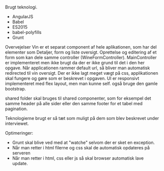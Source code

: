 ﻿
Brugt teknologi. 
- AngularJS
- Babel 
- ES2015
- babel-polyfills
- Grunt

Overvejelser
Vin er et separat component af hele aplikationen, som har del elementer som Detaljer, form og liste oversigt. Oprettelse og editering af et form som kan dele samme controller (WineFormController). 
MainController er implementeret men ikke brugt da der er ikke grund til det i den her opgave. Når applicationen rammer default url, så bliver man automatisk redirected til vin oversigt. 
Der er ikke lagt meget vægt på css, applikationen skal fungere og gøre som er beskrevet i opgaven. UI er responsivt implementeret med flex layout, men man kunne self. også bruge den gamle bootstrap. 


shared folder skal bruges til shared componenter, som for eksempel det samme header på alle sider eller den samme footer for et tabel med pagination. 

Teknologierne brugt er så tæt som muligt på dem som blev beskrevet under interviewet. 

Optimeringer: 

- Grunt skal blive ved med at "watche" selvom der er sket en exception.
- Når man retter i html filerne og css skal de automatisk opdateres på serveren
- Når man retter i html, css eller js så skal browser automatisk lave update. 

